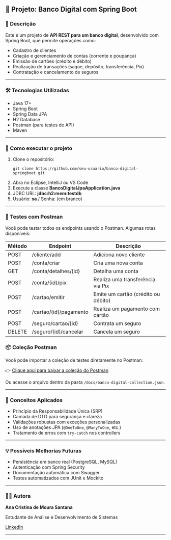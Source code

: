 <h2>📘 Projeto: Banco Digital com Spring Boot</h2>

<h3>🧾 Descrição</h3>
<p>Este é um projeto de <strong>API REST para um banco digital</strong>, desenvolvido com Spring Boot, que permite operações como:</p>
<ul>
  <li>Cadastro de clientes</li>
  <li>Criação e gerenciamento de contas (corrente e poupança)</li>
  <li>Emissão de cartões (crédito e débito)</li>
  <li>Realização de transações (saque, depósito, transferência, Pix)</li>
  <li>Contratação e cancelamento de seguros</li>
</ul>

<hr>

<h3>🛠️ Tecnologias Utilizadas</h3>
<ul>
  <li>Java 17+</li>
  <li>Spring Boot</li>
  <li>Spring Data JPA</li>
  <li>H2 Database</li>
  <li>Postman (para testes de API)</li>
  <li>Maven</li>
</ul>

<hr>

<h3>🔧 Como executar o projeto</h3>
<ol>
  <li>Clone o repositório:
    <pre><code>git clone https://github.com/seu-usuario/banco-digital-springboot.git</code></pre>
  </li>
  <li>Abra no Eclipse, IntelliJ ou VS Code</li>
  <li>Execute a classe <strong>BancoDigitalJpaApplication.java</strong></li>
  <li>JDBC URL: <strong>jdbc:h2:mem:testdb</strong></li>
  <li>Usuário: <strong>sa</strong> / Senha: (em branco)</li>
</ol>

<hr>

<h3>📮 Testes com Postman</h3>
<p>Você pode testar todos os endpoints usando o Postman. Algumas rotas disponíveis:</p>

<table>
  <thead>
    <tr>
      <th>Método</th>
      <th>Endpoint</th>
      <th>Descrição</th>
    </tr>
  </thead>
  <tbody>
    <tr>
      <td>POST</td>
      <td>/cliente/add</td>
      <td>Adiciona novo cliente</td>
    </tr>
    <tr>
      <td>POST</td>
      <td>/conta/criar</td>
      <td>Cria uma nova conta</td>
    </tr>
    <tr>
      <td>GET</td>
      <td>/conta/detalhes/{id}</td>
      <td>Detalha uma conta</td>
    </tr>
    <tr>
      <td>POST</td>
      <td>/conta/{id}/pix</td>
      <td>Realiza uma transferência via Pix</td>
    </tr>
    <tr>
      <td>POST</td>
      <td>/cartao/emitir</td>
      <td>Emite um cartão (crédito ou débito)</td>
    </tr>
    <tr>
      <td>POST</td>
      <td>/cartao/{id}/pagamento</td>
      <td>Realiza um pagamento com cartão</td>
    </tr>
    <tr>
      <td>POST</td>
      <td>/seguro/cartao/{id}</td>
      <td>Contrata um seguro</td>
    </tr>
    <tr>
      <td>DELETE</td>
      <td>/seguro/{id}/cancelar</td>
      <td>Cancela um seguro</td>
    </tr>
  </tbody>
</table>

<h3>📦 Coleção Postman</h3>
<p>Você pode importar a coleção de testes diretamente no Postman:</p>

👉 [Clique aqui para baixar a coleção do Postman](https://github.com/anacristinademoura/banco-digital-jpa/raw/master/src/docs/banco-digital-collections.json)

Ou acesse o arquivo dentro da pasta `/docs/banco-digital-collection.json`.

<hr>

<h3>🧠 Conceitos Aplicados</h3>
<ul>
  <li>Princípio da Responsabilidade Única (SRP)</li>
  <li>Camada de DTO para segurança e clareza</li>
  <li>Validações robustas com exceções personalizadas</li>
  <li>Uso de anotações JPA (<code>@OneToOne</code>, <code>@ManyToOne</code>, etc.)</li>
  <li>Tratamento de erros com <code>try-catch</code> nos controllers</li>
</ul>

<hr>

<h3>💡 Possíveis Melhorias Futuras</h3>
<ul>
  <li>Persistência em banco real (PostgreSQL, MySQL)</li>
  <li>Autenticação com Spring Security</li>
  <li>Documentação automática com Swagger</li>
  <li>Testes automatizados com JUnit e Mockito</li>
</ul>

<hr>

<h3>🙋‍♀️ Autora</h3>
<p><strong>Ana Cristina de Moura Santana</strong></p>
<p>Estudante de Análise e Desenvolvimento de Sistemas</p>
<p><a href="https://www.linkedin.com/in/anacristinadmoura/" target="_blank">LinkedIn</a></p>

<hr>
